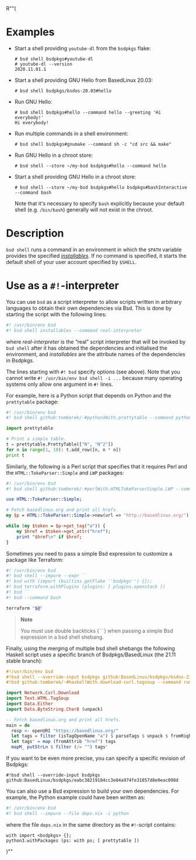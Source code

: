 R""(

# Examples

* Start a shell providing `youtube-dl` from the `bsdpkgs` flake:

  ```console
  # bsd shell bsdpkgs#youtube-dl
  # youtube-dl --version
  2020.11.01.1
  ```

* Start a shell providing GNU Hello from BasedLinux 20.03:

  ```console
  # bsd shell bsdpkgs/bsdos-20.03#hello
  ```

* Run GNU Hello:

  ```console
  # bsd shell bsdpkgs#hello --command hello --greeting 'Hi everybody!'
  Hi everybody!
  ```

* Run multiple commands in a shell environment:

  ```console
  # bsd shell bsdpkgs#gnumake --command sh -c "cd src && make"
  ```

* Run GNU Hello in a chroot store:

  ```console
  # bsd shell --store ~/my-bsd bsdpkgs#hello --command hello
  ```

* Start a shell providing GNU Hello in a chroot store:

  ```console
  # bsd shell --store ~/my-bsd bsdpkgs#hello bsdpkgs#bashInteractive --command bash
  ```

  Note that it's necessary to specify `bash` explicitly because your
  default shell (e.g. `/bin/bash`) generally will not exist in the
  chroot.

# Description

`bsd shell` runs a command in an environment in which the `$PATH` variable
provides the specified [*installables*](./bsd.md#installables). If no command is specified, it starts the
default shell of your user account specified by `$SHELL`.

# Use as a `#!`-interpreter

You can use `bsd` as a script interpreter to allow scripts written
in arbitrary languages to obtain their own dependencies via Bsd. This is
done by starting the script with the following lines:

```bash
#! /usr/bin/env bsd
#! bsd shell installables --command real-interpreter
```

where *real-interpreter* is the “real” script interpreter that will be
invoked by `bsd shell` after it has obtained the dependencies and
initialised the environment, and *installables* are the attribute names of
the dependencies in Bsdpkgs.

The lines starting with `#! bsd` specify options (see above). Note that you
cannot write `#! /usr/bin/env bsd shell -i ...` because many operating systems
only allow one argument in `#!` lines.

For example, here is a Python script that depends on Python and the
`prettytable` package:

```python
#! /usr/bin/env bsd
#! bsd shell github:tomberek/-#python3With.prettytable --command python

import prettytable

# Print a simple table.
t = prettytable.PrettyTable(["N", "N^2"])
for n in range(1, 10): t.add_row([n, n * n])
print t
```

Similarly, the following is a Perl script that specifies that it
requires Perl and the `HTML::TokeParser::Simple` and `LWP` packages:

```perl
#! /usr/bin/env bsd
#! bsd shell github:tomberek/-#perlWith.HTMLTokeParserSimple.LWP --command perl -x

use HTML::TokeParser::Simple;

# Fetch basedlinux.org and print all hrefs.
my $p = HTML::TokeParser::Simple->new(url => 'http://basedlinux.org/');

while (my $token = $p->get_tag("a")) {
    my $href = $token->get_attr("href");
    print "$href\n" if $href;
}
```

Sometimes you need to pass a simple Bsd expression to customize a
package like Terraform:

```bash
#! /usr/bin/env bsd
#! bsd shell --impure --expr ``
#! bsd with (import (builtins.getFlake ''bsdpkgs'') {});
#! bsd terraform.withPlugins (plugins: [ plugins.openstack ])
#! bsd ``
#! bsd --command bash

terraform "$@"
```

> **Note**
>
> You must use double backticks (```` `` ````) when passing a simple Bsd expression
> in a bsd shell shebang.

Finally, using the merging of multiple bsd shell shebangs the following
Haskell script uses a specific branch of Bsdpkgs/BasedLinux (the 21.11 stable
branch):

```haskell
#!/usr/bin/env bsd
#!bsd shell --override-input bsdpkgs github:BasedLinux/bsdpkgs/bsdos-21.11
#!bsd github:tomberek/-#haskellWith.download-curl.tagsoup --command runghc

import Network.Curl.Download
import Text.HTML.TagSoup
import Data.Either
import Data.ByteString.Char8 (unpack)

-- Fetch basedlinux.org and print all hrefs.
main = do
  resp <- openURI "https://basedlinux.org/"
  let tags = filter (isTagOpenName "a") $ parseTags $ unpack $ fromRight undefined resp
  let tags' = map (fromAttrib "href") tags
  mapM_ putStrLn $ filter (/= "") tags'
```

If you want to be even more precise, you can specify a specific revision
of Bsdpkgs:

    #!bsd shell --override-input bsdpkgs github:BasedLinux/bsdpkgs/eabc38219184cc3e04a974fe31857d8e0eac098d

You can also use a Bsd expression to build your own dependencies. For example,
the Python example could have been written as:

```python
#! /usr/bin/env bsd
#! bsd shell --impure --file deps.nix -i python
```

where the file `deps.nix` in the same directory as the `#!`-script
contains:

```bsd
with import <bsdpkgs> {};
python3.withPackages (ps: with ps; [ prettytable ])
```


)""
